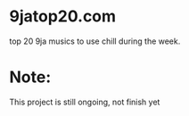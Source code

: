 # 9jatop20.com
top 20 9ja musics to use chill during the week.
# Note:
This project is still ongoing, not finish yet
